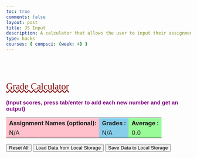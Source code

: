 ```yaml
---
toc: true
comments: false
layout: post
title: JS Input
description: A calculator that allows the user to input their assignments, grades, and outputs the average grade.
type: hacks
courses: { compsci: {week: 4} }
---
```

<br><br><br>
<!--<!DOCTYPE html>-->
<html lang="en">
<head>
    <meta charset="UTF-8">
    <meta name="viewport" content="width=device-width, initial-scale=1.0">
    <title>Grade Calculator</title>
</head>
<body>
    <div id="wrapper">
        <span style="color: maroon; text-decoration: underline wavy; font-family: 'copperplate', serif; font-size: 25px;">Grade Calculator</span>
        <br>
        <!-- Help Message -->
        <h3 style="font-size: 15px; color: purple; font-family: 'papyrus', sans-serif;"> (Input scores, press tab/enter to add each new number and get an output)</h3>
        <!-- Totals -->
        <table>
            <tr>
                <!-- New column for Assignment Names -->
                <th style="background-color: #FFC0CB;">Assignment Names (optional):</th>
                <!-- New column for Grades -->
                <th style="background-color: #87CEEB;">Grades :</th>
                <th style="background-color: #98FB98;">Average :</th>
            </tr>
            <tr>
                <td style="background-color: #FFC0CB;"><span id="assignments">N/A</span></td>
                <td style="background-color: #87CEEB;"><span id="grades">N/A</span></td>
                <td style="background-color: #98FB98;"><span id="average">0.0</span></td>
            </tr>
        </table>
        <!-- Rows added using scores ID -->
        <div id="scores">
            <!-- JavaScript-generated inputs for scores -->
        </div>
        <!-- Rows added using assignments ID -->
        <div id="assignments">
            <!-- JavaScript-generated inputs for assignment names -->
        </div>
        <!-- Reset button -->
        <button id="resetButton">Reset All</button>
        <!-- Load button -->
        <button id="loadButton">Load Data from Local Storage</button>
        <!-- Save button -->
        <button id="saveButton">Save Data to Local Storage</button>
    </div>

<script>
    // Function to save data to local storage
function saveDataToLocalStorage() {
    var data = {
        scores: [],
        assignmentNames: []
    };

    // Save scores
    var scoreElements = document.getElementsByName('score');
    scoreElements.forEach(function(scoreElement) {
        data.scores.push(scoreElement.value);
    });

    // Save assignment names
    var assignmentNameElements = document.getElementsByName('assignmentName');
    assignmentNameElements.forEach(function(assignmentNameElement) {
        data.assignmentNames.push(assignmentNameElement.value);
    });

    // Store the data as a JSON string in local storage
    localStorage.setItem('gradeData', JSON.stringify(data));
}

        // Function to load data from local storage
function loadDataFromLocalStorage() {
    var storedData = localStorage.getItem('gradeData');
    if (storedData) {
        var parsedData = JSON.parse(storedData);

        // Populate scores
        var scoreElements = document.getElementsByName('score');
        parsedData.scores.forEach(function (score, index) {
            if (scoreElements[index]) {
                scoreElements[index].value = score;
            } else {
                // Create a new input field if there are more scores in the loaded data
                newInputLine(index);
                scoreElements = document.getElementsByName('score'); // Update the array
                scoreElements[index].value = score;
            }
        });

        // Populate assignment names
        var assignmentNameElements = document.getElementsByName('assignmentName');
        parsedData.assignmentNames.forEach(function (assignmentName, index) {
            if (assignmentNameElements[index]) {
                assignmentNameElements[index].value = assignmentName;
            } else {
                // Create a new input field if there are more assignment names in the loaded data
                newAssignmentLine(index);
                assignmentNameElements = document.getElementsByName('assignmentName'); // Update the array
                assignmentNameElements[index].value = assignmentName;
            }
        });
    }
}

        // Call this function to load data from local storage when the page loads
        loadDataFromLocalStorage();

        // Button click event handler to load data from local storage
        document.getElementById("loadButton").addEventListener("click", function() {
            loadDataFromLocalStorage();
        });

        // Button click event handler to save data to local storage
        document.getElementById("saveButton").addEventListener("click", function() {
            saveDataToLocalStorage();
        });

    
// Executes on input event and calculates totals
function calculator(event) {
var key = event.key;
// Check if the pressed key is the "Tab" key (key code 9) or "Enter" key (key code 13)
if (key === "Tab" || key === "Enter") {
event.preventDefault(); // Prevent default behavior (tabbing to the next element)
var array = document.getElementsByName('score'); // setup array of scores
var total = 0; // running total
var count = 0; // count of input elements with valid values


for (var i = 0; i < array.length; i++) { // iterate through array
var value = array[i].value;
if (parseFloat(value)) {
var parsedValue = parseFloat(value);
total += parsedValue; // add to running total
count++;
}
}


if (count > 0) {
document.getElementById('average').innerHTML = (total / count).toFixed(2);
} else {
document.getElementById('average').innerHTML = "0.0";
}


// Calculate and update grades (you can customize this logic)
var grades = calculateGrades(total / count);
document.getElementById('grades').innerHTML = grades;
// adds newInputLine, only if all array values satisfy parseFloat
if (count === document.getElementsByName('score').length) {
newInputLine(count); // make a new input line for scores
}
}
}


// Function to calculate grades based on the average (customize this as needed)
function calculateGrades(average) {
if (average >= 90) {
return "A";
} else if (average >= 80) {
return "B";
} else if (average >= 70) {
return "C";
} else if (average >= 60) {
return "D";
} else {
return "F";
}
}


// Creates a new input box under the "Grades" column
function newInputLine(index) {


// Setup score element and attributes
var score = document.createElement("input"); // input element
score.id = index; // id of input element
score.onkeydown = calculator // Each key triggers event (using function as a value)
score.type = "number"; // Use text type to allow typing multiple characters
score.name = "score"; // name is used to group all "score" elements (array)
score.style.textAlign = "right";
score.style.width = "5em";
// Append the input box under the "Grades" column
var gradesColumn = document.getElementById("grades").parentNode;
gradesColumn.appendChild(score); // add to HTML


// Create and add a blank line after the input box
var br = document.createElement("br"); // line break element
gradesColumn.appendChild(br); // add to HTML


// Set focus on the new input line
score.focus();
}


// Initial creation of the first input line for scores
newInputLine(0);

// Reset button click event handler
document.getElementById("resetButton").addEventListener("click", function() {
    var array = document.getElementsByName('score');
    for (var i = 0; i < array.length; i++) {
        array[i].value = ""; // Clear each input field for scores
    }
    
    // Remove extra input fields for scores
    var gradesColumn = document.getElementById("grades").parentNode;
    while (gradesColumn.childNodes.length > 2) {
        gradesColumn.removeChild(gradesColumn.lastChild);
    }
    
    // Clear all input fields for assignment names except the first one
    var assignmentInputs = document.getElementsByName('assignmentName');
    for (var i = 0; i < assignmentInputs.length; i++) {
        assignmentInputs[i].value = "";
    }
    
    // Remove extra input fields for assignment names except the first one
    var assignmentsColumn = document.getElementById("assignments");
    while (assignmentsColumn.childNodes.length > 2) {
        assignmentsColumn.removeChild(assignmentsColumn.lastChild);
    }
    
    // Reset grade value and average value
    document.getElementById('grades').innerHTML = "N/A";
    document.getElementById('average').innerHTML = "0.0";
    
    calculator({ key: "Enter" }); // Trigger recalculation when reset button is clicked
});


// Creates a new input box under the "Assignment Names" column
function newAssignmentLine(index) {
    // Setup assignment name element and attributes
    var assignmentName = document.createElement("input"); // input element
    assignmentName.id = "assignmentName" + index; // id of input element
    assignmentName.onkeydown = function(event) {
        calculator(event); // Trigger calculator on Enter key press
        if (event.key === "Enter") {
            newAssignmentLine(index + 1); // Create a new input line for assignment names on Enter key press
        }
    };
    assignmentName.type = "text"; // Text input for assignment names
    assignmentName.name = "assignmentName"; // name is used to group all "assignmentName" elements (array)
    assignmentName.style.width = "15em";
    assignmentName.placeholder = "Enter Assignment Name";

    // Append the input box under the "Assignment Names" column
    var assignmentsColumn = document.getElementById("assignments");
    assignmentsColumn.appendChild(assignmentName); // add to HTML

    // Create and add a blank line after the input box
    var br = document.createElement("br"); // line break element
    assignmentsColumn.appendChild(br); // add to HTML

    // Set focus on the new input line for assignment names
    assignmentName.focus();
}

// Initial creation of the first input line for assignment names
newAssignmentLine(0);

</script>
</body>
</html>


